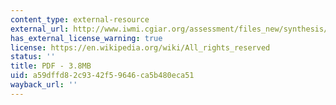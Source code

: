 ```yaml
---
content_type: external-resource
external_url: http://www.iwmi.cgiar.org/assessment/files_new/synthesis/Summary_SynthesisBook.pdf
has_external_license_warning: true
license: https://en.wikipedia.org/wiki/All_rights_reserved
status: ''
title: PDF - 3.8MB
uid: a59dffd8-2c93-42f5-9646-ca5b480eca51
wayback_url: ''
---
```

